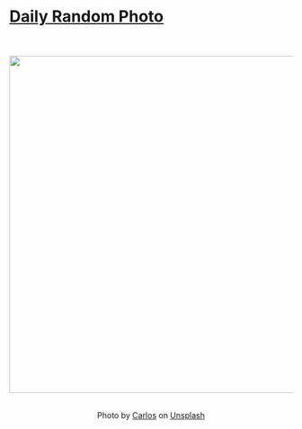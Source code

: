 # [Daily Random Photo](https://www.dailyrandomphoto.com/)

<div align="center">
  <br>
  <br>
  <a href="https://www.dailyrandomphoto.com/p/2023/2023-12-21/"><img src="https://images.unsplash.com/photo-1701456449854-c4933aade45b?crop=entropy&cs=tinysrgb&fit=max&fm=jpg&ixid=M3w3NzUwOHwwfDF8cmFuZG9tfHx8fHx8fHx8MTcwMzExODYyNHw&ixlib=rb-4.0.3&q=80&w=1080" width="600px"></a>
  <br>
  <br>
  <p class="has-text-grey">Photo by <a href="https://unsplash.com/@folkcarlos?utm_source=Daily%20Random%20Photo&amp;utm_medium=referral" target="_blank" rel="noopener noreferrer">Carlos</a> on <a href="https://unsplash.com/photos/a-car-driving-down-a-snow-covered-road-NHNNu76ACbI?utm_source=Daily%20Random%20Photo&amp;utm_medium=referral" target="_blank" rel="noopener noreferrer">Unsplash</a></p>
</div>
